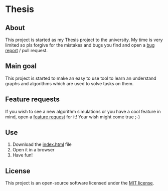 # Thesis

## About

This project is started as my Thesis project to the university.
My time is very limited so pls forgive for the mistakes and bugs you find and open a [bug report](https://github.com/Janiaje/thesis/issues/new) / pull request.


## Main goal

This project is started to make an easy to use tool to learn an understand graphs and algorithms which are used to solve tasks on them.


## Feature requests

If you wish to see a new algorithm simulations or you have a cool feature in mind, open a [feature request](https://github.com/Janiaje/thesis/issues/new) for it!
Your wish might come true ;-)


## Use

1) Download the [index.html](https://github.com/Janiaje/thesis/blob/master/public/index.html) file
1) Open it in a browser
1) Have fun!

## License

This project is an open-source software licensed under the [MIT license](https://opensource.org/licenses/MIT).
